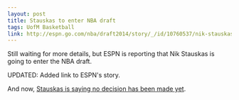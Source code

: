 ```yaml
---
layout: post
title: Stauskas to enter NBA draft
tags: UofM Basketball
link: http://espn.go.com/nba/draft2014/story/_/id/10760537/nik-stauskas-michigan-wolverines-enter-nba-draft-per-source
---
```


Still waiting for more details, but ESPN is reporting that Nik Stauskas is going to enter the NBA draft.

UPDATED: Added link to ESPN's story.

And now, [Stauskas is saying no decision has been made yet](http://www.mlive.com/wolverines/index.ssf/2014/04/nik_stauskas_rebuts_reports_of.html).
